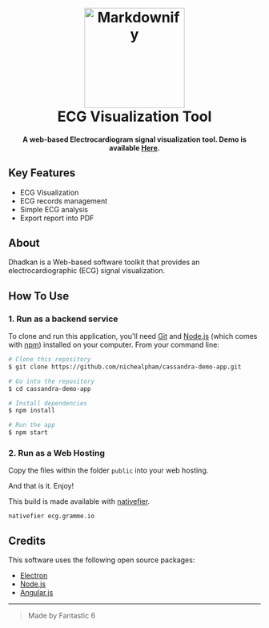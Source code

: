 
<h1 align="center">
  <br>
  <a href="https://gramme.io/cassand"><img src="https://nichealpham.github.io/Cassandra-project/public/images/startup.png" alt="Markdownify" width="200"></a>
  <br>
  ECG Visualization Tool
  <br>
</h1>

<h4 align="center">A web-based Electrocardiogram signal visualization tool. Demo is available <a href="https://ecg.gramme.io" target="_blank">Here</a>.</h4>

<p align="center">

## Key Features

* ECG Visualization
* ECG records management
* Simple ECG analysis
* Export report into PDF

## About
Dhadkan is a Web-based software toolkit that provides an electrocardiographic (ECG) signal visualization.

 

## How To Use

### 1. Run as a backend service
To clone and run this application, you'll need [Git](https://git-scm.com) and [Node.js](https://nodejs.org/en/download/) (which comes with [npm](http://npmjs.com)) installed on your computer. From your command line:

```bash
# Clone this repository
$ git clone https://github.com/nichealpham/cassandra-demo-app.git

# Go into the repository
$ cd cassandra-demo-app

# Install dependencies
$ npm install

# Run the app
$ npm start
```


### 2. Run as a Web Hosting
Copy the files within the folder `public` into your web hosting.

And that is it. Enjoy! 


This build is made available with [nativefier](https://github.com/jiahaog/nativefier).
```
nativefier ecg.gramme.io
```


## Credits

This software uses the following open source packages:

- [Electron](http://electron.atom.io/)
- [Node.js](https://nodejs.org/)
- [Angular.js](https://github.com/angular.js)


---

> Made by Fantastic 6

